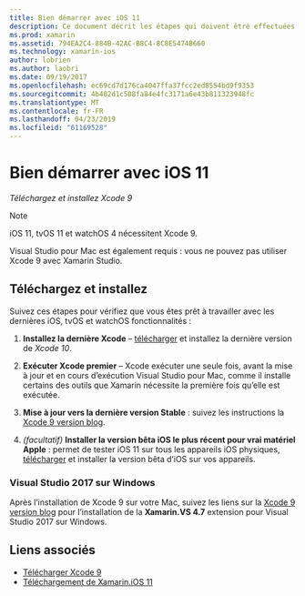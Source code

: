 ```yaml
---
title: Bien démarrer avec iOS 11
description: Ce document décrit les étapes qui doivent être effectuées afin de commencer à développer des applications iOS 11. Il explique comment télécharger Xcode et mettre à jour de Visual Studio 2019.
ms.prod: xamarin
ms.assetid: 794EA2C4-884B-42AC-B8C4-8C8E5474B660
ms.technology: xamarin-ios
author: lobrien
ms.author: laobri
ms.date: 09/19/2017
ms.openlocfilehash: ec69cd7d176ca4047ffa37fcc2ed8554bd9f9353
ms.sourcegitcommit: 4b402d1c508fa84e4fc3171a6e43b811323948fc
ms.translationtype: MT
ms.contentlocale: fr-FR
ms.lasthandoff: 04/23/2019
ms.locfileid: "61169528"
---
```

# <a name="getting-started-with-ios-11"></a>Bien démarrer avec iOS 11

_Téléchargez et installez Xcode 9_

> [!NOTE]
> iOS 11, tvOS 11 et watchOS 4 nécessitent Xcode 9.
>
> Visual Studio pour Mac est également requis : vous ne pouvez pas utiliser Xcode 9 avec Xamarin Studio.

## <a name="download-and-install"></a>Téléchargez et installez

Suivez ces étapes pour vérifiez que vous êtes prêt à travailler avec les dernières iOS, tvOS et watchOS fonctionnalités :

1. **Installez la dernière Xcode** – [télécharger](https://developer.apple.com/download/) et installez la dernière version de _Xcode 10_.

2. **Exécuter Xcode premier** – Xcode exécuter une seule fois, avant la mise à jour et en cours d’exécution Visual Studio pour Mac, comme il installe certains des outils que Xamarin nécessite la première fois qu’elle est exécutée.

3. **Mise à jour vers la dernière version Stable** : suivez les instructions la [Xcode 9 version blog](https://releases.xamarin.com/stable-release-15-3-5-with-xcode-9-support/).

4. _(facultatif)_  **Installer la version bêta iOS le plus récent pour vrai matériel Apple** : permet de tester iOS 11 sur tous les appareils iOS physiques, [télécharger](https://developer.apple.com/download/) et installer la version bêta d’iOS sur vos appareils.


### <a name="visual-studio-2017-on-windows"></a>Visual Studio 2017 sur Windows

Après l’installation de Xcode 9 sur votre Mac, suivez les liens sur la [Xcode 9 version blog](https://releases.xamarin.com/stable-release-15-3-5-with-xcode-9-support/) pour l’installation de la **Xamarin.VS 4.7** extension pour Visual Studio 2017 sur Windows.


## <a name="related-links"></a>Liens associés

- [Télécharger Xcode 9](https://developer.apple.com/download/)
- [Téléchargement de Xamarin.iOS 11](https://releases.xamarin.com/stable-release-15-3-5-with-xcode-9-support/)
